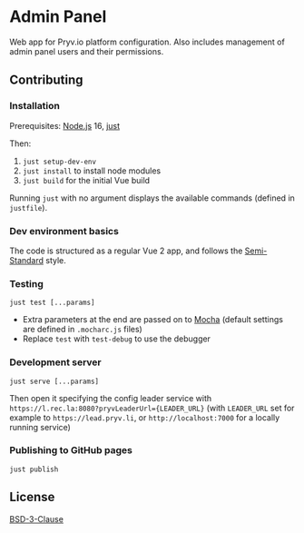 # Admin Panel

Web app for Pryv.io platform configuration.
Also includes management of admin panel users and their permissions.

## Contributing

### Installation

Prerequisites: [Node.js](https://nodejs.org/en/download/) 16, [just](https://github.com/casey/just#installation)

Then:
1. `just setup-dev-env`
2. `just install` to install node modules
3. `just build` for the initial Vue build

Running `just` with no argument displays the available commands (defined in `justfile`).

### Dev environment basics

The code is structured as a regular Vue 2 app, and follows the [Semi-Standard](https://github.com/standard/semistandard) style.

### Testing

```
just test [...params]
```
- Extra parameters at the end are passed on to [Mocha](https://mochajs.org/) (default settings are defined in `.mocharc.js` files)
- Replace `test` with `test-debug` to use the debugger

### Development server

```
just serve [...params]
```
Then open it specifying the config leader service with `https://l.rec.la:8080?pryvLeaderUrl={LEADER_URL}` (with `LEADER_URL` set for example to `https://lead.pryv.li`, or `http://localhost:7000` for a locally running service)

### Publishing to GitHub pages

```
just publish
```


## License

[BSD-3-Clause](https://github.com/pryv/app-web-admin/blob/master/LICENSE)
